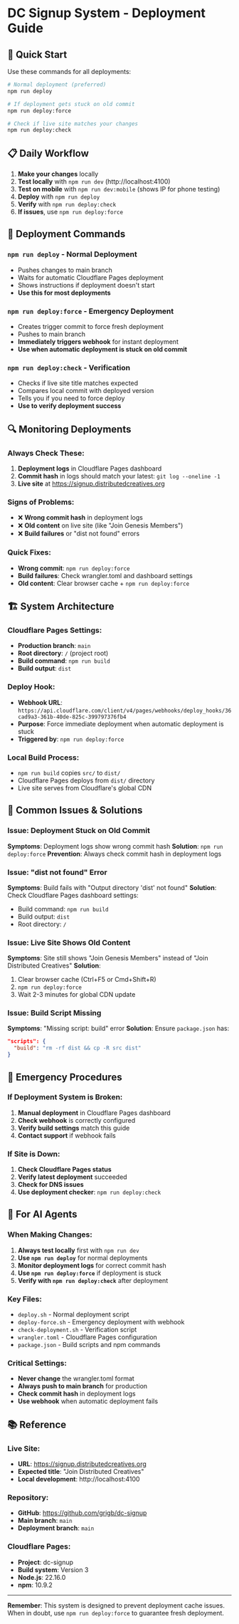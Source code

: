 # DC Signup System - Deployment Guide

## 🚀 Quick Start

Use these commands for all deployments:

```bash
# Normal deployment (preferred)
npm run deploy

# If deployment gets stuck on old commit  
npm run deploy:force

# Check if live site matches your changes
npm run deploy:check
```

## 📋 Daily Workflow

1. **Make your changes** locally
2. **Test locally** with `npm run dev` (http://localhost:4100)
3. **Test on mobile** with `npm run dev:mobile` (shows IP for phone testing)
4. **Deploy** with `npm run deploy`
5. **Verify** with `npm run deploy:check`
6. **If issues**, use `npm run deploy:force`

## 🔧 Deployment Commands

### `npm run deploy` - Normal Deployment
- Pushes changes to main branch
- Waits for automatic Cloudflare Pages deployment
- Shows instructions if deployment doesn't start
- **Use this for most deployments**

### `npm run deploy:force` - Emergency Deployment
- Creates trigger commit to force fresh deployment
- Pushes to main branch
- **Immediately triggers webhook** for instant deployment
- **Use when automatic deployment is stuck on old commit**

### `npm run deploy:check` - Verification
- Checks if live site title matches expected
- Compares local commit with deployed version
- Tells you if you need to force deploy
- **Use to verify deployment success**

## 🔍 Monitoring Deployments

### Always Check These:
1. **Deployment logs** in Cloudflare Pages dashboard
2. **Commit hash** in logs should match your latest: `git log --oneline -1`
3. **Live site** at https://signup.distributedcreatives.org

### Signs of Problems:
- ❌ **Wrong commit hash** in deployment logs
- ❌ **Old content** on live site (like "Join Genesis Members")
- ❌ **Build failures** or "dist not found" errors

### Quick Fixes:
- **Wrong commit**: `npm run deploy:force`
- **Build failures**: Check wrangler.toml and dashboard settings
- **Old content**: Clear browser cache + `npm run deploy:force`

## 🏗️ System Architecture

### Cloudflare Pages Settings:
- **Production branch**: `main`
- **Root directory**: `/` (project root)
- **Build command**: `npm run build`
- **Build output**: `dist`

### Deploy Hook:
- **Webhook URL**: `https://api.cloudflare.com/client/v4/pages/webhooks/deploy_hooks/36cad9a3-361b-40de-825c-399797376fb4`
- **Purpose**: Force immediate deployment when automatic deployment is stuck
- **Triggered by**: `npm run deploy:force`

### Local Build Process:
- `npm run build` copies `src/` to `dist/`
- Cloudflare Pages deploys from `dist/` directory
- Live site serves from Cloudflare's global CDN

## 🚨 Common Issues & Solutions

### Issue: Deployment Stuck on Old Commit
**Symptoms**: Deployment logs show wrong commit hash
**Solution**: `npm run deploy:force`
**Prevention**: Always check commit hash in deployment logs

### Issue: "dist not found" Error
**Symptoms**: Build fails with "Output directory 'dist' not found"
**Solution**: Check Cloudflare Pages dashboard settings:
- Build command: `npm run build`
- Build output: `dist`
- Root directory: `/`

### Issue: Live Site Shows Old Content
**Symptoms**: Site still shows "Join Genesis Members" instead of "Join Distributed Creatives"
**Solution**: 
1. Clear browser cache (Ctrl+F5 or Cmd+Shift+R)
2. `npm run deploy:force`
3. Wait 2-3 minutes for global CDN update

### Issue: Build Script Missing
**Symptoms**: "Missing script: build" error
**Solution**: Ensure `package.json` has:
```json
"scripts": {
  "build": "rm -rf dist && cp -R src dist"
}
```

## 🔄 Emergency Procedures

### If Deployment System is Broken:
1. **Manual deployment** in Cloudflare Pages dashboard
2. **Check webhook** is correctly configured
3. **Verify build settings** match this guide
4. **Contact support** if webhook fails

### If Site is Down:
1. **Check Cloudflare Pages status** 
2. **Verify latest deployment** succeeded
3. **Check for DNS issues**
4. **Use deployment checker**: `npm run deploy:check`

## 👥 For AI Agents

### When Making Changes:
1. **Always test locally** first with `npm run dev`
2. **Use `npm run deploy`** for normal deployments
3. **Monitor deployment logs** for correct commit hash
4. **Use `npm run deploy:force`** if deployment is stuck
5. **Verify with `npm run deploy:check`** after deployment

### Key Files:
- `deploy.sh` - Normal deployment script
- `deploy-force.sh` - Emergency deployment with webhook
- `check-deployment.sh` - Verification script
- `wrangler.toml` - Cloudflare Pages configuration
- `package.json` - Build scripts and npm commands

### Critical Settings:
- **Never change** the wrangler.toml format
- **Always push to main branch** for production
- **Check commit hash** in deployment logs
- **Use webhook** when automatic deployment fails

## 📚 Reference

### Live Site:
- **URL**: https://signup.distributedcreatives.org
- **Expected title**: "Join Distributed Creatives"
- **Local development**: http://localhost:4100

### Repository:
- **GitHub**: https://github.com/grigb/dc-signup
- **Main branch**: `main`
- **Deployment branch**: `main`

### Cloudflare Pages:
- **Project**: dc-signup
- **Build system**: Version 3
- **Node.js**: 22.16.0
- **npm**: 10.9.2

---

**Remember**: This system is designed to prevent deployment cache issues. When in doubt, use `npm run deploy:force` to guarantee fresh deployment.